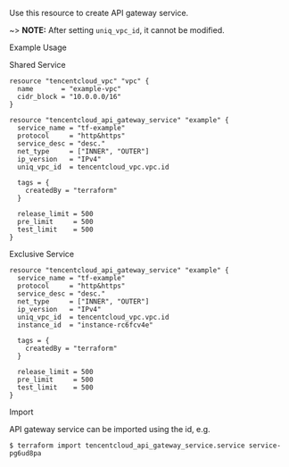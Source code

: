 Use this resource to create API gateway service.

~> **NOTE:** After setting `uniq_vpc_id`, it cannot be modified.

Example Usage

Shared Service

```hcl
resource "tencentcloud_vpc" "vpc" {
  name       = "example-vpc"
  cidr_block = "10.0.0.0/16"
}

resource "tencentcloud_api_gateway_service" "example" {
  service_name = "tf-example"
  protocol     = "http&https"
  service_desc = "desc."
  net_type     = ["INNER", "OUTER"]
  ip_version   = "IPv4"
  uniq_vpc_id  = tencentcloud_vpc.vpc.id

  tags = {
    createdBy = "terraform"
  }

  release_limit = 500
  pre_limit     = 500
  test_limit    = 500
}
```

Exclusive Service

```hcl
resource "tencentcloud_api_gateway_service" "example" {
  service_name = "tf-example"
  protocol     = "http&https"
  service_desc = "desc."
  net_type     = ["INNER", "OUTER"]
  ip_version   = "IPv4"
  uniq_vpc_id  = tencentcloud_vpc.vpc.id
  instance_id  = "instance-rc6fcv4e"

  tags = {
    createdBy = "terraform"
  }

  release_limit = 500
  pre_limit     = 500
  test_limit    = 500
}
```

Import

API gateway service can be imported using the id, e.g.

```
$ terraform import tencentcloud_api_gateway_service.service service-pg6ud8pa
```